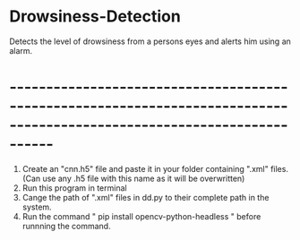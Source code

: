 # Drowsiness-Detection

Detects the level of drowsiness from a persons eyes and alerts him using an alarm.

# ------------------------------------------------------------------------------------------------------------------------

1. Create an "cnn.h5" file and paste it in your folder containing ".xml" files. (Can use any .h5 file with this name as it will be overwritten)
2. Run this program in terminal
3. Cange the path of ".xml" files in dd.py to their complete path in the system.
4. Run the command " pip install opencv-python-headless " before runnning the command.
